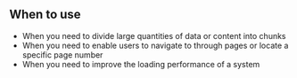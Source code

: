## When to use

- When you need to divide large quantities of data or content into chunks
- When you need to enable users to navigate to through pages or locate a 
  specific page number
- When you need to improve the loading performance of a system

